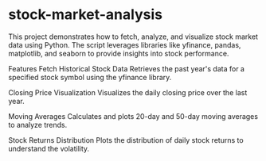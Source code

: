 # stock-market-analysis
This project demonstrates how to fetch, analyze, and visualize stock market data using Python. The script leverages libraries like yfinance, pandas, matplotlib, and seaborn to provide insights into stock performance.

Features
Fetch Historical Stock Data
Retrieves the past year's data for a specified stock symbol using the yfinance library.

Closing Price Visualization
Visualizes the daily closing price over the last year.

Moving Averages
Calculates and plots 20-day and 50-day moving averages to analyze trends.

Stock Returns Distribution
Plots the distribution of daily stock returns to understand the volatility.
